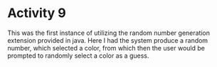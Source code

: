 # Activity 9

This was the first instance of utilizing the random number generation extension provided in java. Here I had the system produce a random number, which selected a color, from which then the user would be prompted to randomly select a color as a guess.